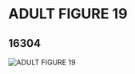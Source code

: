 # ADULT FIGURE 19
## 16304
![ADULT FIGURE 19](https://lc-www-live-s.legocdn.com/media/bricks/5/2/6073129.jpg)